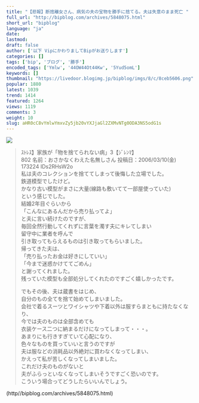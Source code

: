 ```yaml
---
title: "【悲報】断捨離女さん、病気の夫の宝物を勝手に捨てる。夫は失意のまま死亡 "
full_url: "http://bipblog.com/archives/5848075.html"
short_url: "bipblog"
language: "ja"
date: 
lastmod: 
draft: false
author: ['以下 VipにかわりましてBipがお送りします']
categories: []
tags: ['bip', 'ブログ', '勝手']
encoded_tags: ['Ymlw', '44OW44Ot44Kw', '5Yud5omL']
keywords: []
thumbnail: "https://livedoor.blogimg.jp/bipblog/imgs/8/c/8ceb5606.png"
popular: 1880
latest: 1039
trend: 1414
featured: 1264
views: 1119
comments: 3
weight: 10
slug: aHR0cC8vYmlwYmxvZy5jb20vYXJjaGl2ZXMvNTg0ODA3NS5odG1s
---
```


![](https://livedoor.blogimg.jp/bipblog/imgs/8/c/8ceb5606.png)

<blockquote><p class='ent_body_p ent_kyocho '> ｽﾄﾚｽ】家族が「物を捨てられない病」3【ｼﾞﾚﾝﾏ】<br> 802 名前：おさかなくわえた名無しさん 投稿日：2006/03/10(金) 173224 IDs2RHsW2o<br> 私は夫のコレクションを捨ててしまって後悔した立場でした。<br> 鉄道模型でしたけど。<br> かなり古い模型がまさに大量(線路も敷いてて一部屋使っていた)<br> という感じでした。<br> 結婚2年目ぐらいから<br> 「こんなにあるんだから売り払ってよ」<br> と夫に言い続けたのですが、<br> 毎回全然行動してくれずに言葉を濁す夫にキレてしまい<br> 留守中に業者を呼んで<br> 引き取ってもらえるものは引き取ってもらいました。<br> 帰ってきた夫は、<br> 「売り払ったお金は好きにしていい」<br> 「今まで迷惑かけててごめん」<br> と謝ってくれました。<br> 残っていた模型も全部処分してくれたのですごく嬉しかったです。</p> <p class='ent_body_p ent_kyocho'>でもその後、夫は蔵書をはじめ、<br> 自分のもの全てを捨て始めてしまいました。<br> 会社で着るスーツとワイシャツや下着以外は服すらまともに持たなくなり、<br> 今では夫のものは全部含めても<br> 衣装ケース二つに納まるだけになってしまって・・・。<br> あまりにも行きすぎていて心配になり、<br> 色々なものを買っていいと言うのですが<br> 夫は服などの消耗品以外絶対に買わなくなってしまい、<br> かえって私が苦しくなってしまいました。<br> これだけ夫のものがないと<br> 夫がふらっといなくなってしまいそうですごく恐いのです。<br> こういう場合ってどうしたらいいんでしょう。 </p></blockquote>

(http//bipblog.com/archives/5848075.html)
